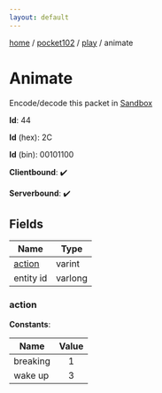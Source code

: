 ```yaml
---
layout: default
---
```


[home](/)  /  [pocket102](/protocol/pocket102)  /  [play](/protocol/pocket102/play)  /  animate

# Animate

Encode/decode this packet in [Sandbox](../../../sandbox/pocket102#Play.Animate)

**Id**: 44

**Id** (hex): 2C

**Id** (bin): 00101100

**Clientbound**: ✔️

**Serverbound**: ✔️

## Fields

Name | Type
---|---
[action](#action) | varint
entity id | varlong

### action

**Constants**:

Name | Value
---|:---:
breaking | 1
wake up | 3
